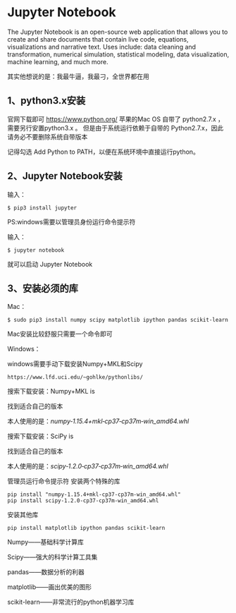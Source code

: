 Jupyter Notebook
====
The Jupyter Notebook is an open-source web application that allows you to create and share documents that contain live code, equations, visualizations and narrative text. Uses include: data cleaning and transformation, numerical simulation, statistical modeling, data visualization, machine learning, and much more.

其实他想说的是：我最牛逼，我最刁，全世界都在用

1、python3.x安装
--------------
官网下载即可 https://www.python.org/
苹果的Mac OS 自带了 python2.7.x ，需要另行安置python3.x 。 但是由于系统运行依赖于自带的 Python2.7.x，因此请务必不要删除系统自带版本 

记得勾选 Add Python to PATH，以便在系统环境中直接运行python。

2、Jupyter Notebook安装
--------------
输入：

    $ pip3 install jupyter

PS:windows需要以管理员身份运行命令提示符

输入：

    $ jupyter notebook

就可以启动 Jupyter Notebook


3、安装必须的库
--------------

Mac：

    $ sudo pip3 install numpy scipy matplotlib ipython pandas scikit-learn

Mac安装比较舒服只需要一个命令即可

Windows：

windows需要手动下载安装Numpy+MKL和Scipy

    https://www.lfd.uci.edu/~gohlke/pythonlibs/

搜索下载安装：Numpy+MKL is

找到适合自己的版本

本人使用的是：*numpy‑1.15.4+mkl‑cp37‑cp37m‑win_amd64.whl*

搜索下载安装：SciPy is

找到适合自己的版本

本人使用的是：*scipy‑1.2.0‑cp37‑cp37m‑win_amd64.whl*

管理员运行命令提示符  安装两个特殊的库

    pip install "numpy-1.15.4+mkl-cp37-cp37m-win_amd64.whl"
    pip install scipy-1.2.0-cp37-cp37m-win_amd64.whl

安装其他库

    pip install matplotlib ipython pandas scikit-learn


Numpy——基础科学计算库

Scipy——强大的科学计算工具集

pandas——数据分析的利器

matplotlib——画出优美的图形

scikit-learn——非常流行的python机器学习库
